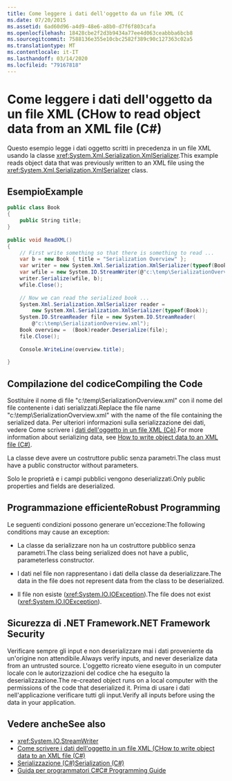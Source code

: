 ```yaml
---
title: Come leggere i dati dell'oggetto da un file XML (C
ms.date: 07/20/2015
ms.assetid: 6ad60d96-a4d9-48e6-a8b0-d7f6f803cafa
ms.openlocfilehash: 18428cbe2f2d3b9434a77ee4d063ceabbba6bcb8
ms.sourcegitcommit: 7588136e355e10cbc2582f389c90c127363c02a5
ms.translationtype: MT
ms.contentlocale: it-IT
ms.lasthandoff: 03/14/2020
ms.locfileid: "79167818"
---
```

# <a name="how-to-read-object-data-from-an-xml-file-c"></a><span data-ttu-id="7349a-102">Come leggere i dati dell'oggetto da un file XML (C</span><span class="sxs-lookup"><span data-stu-id="7349a-102">How to read object data from an XML file (C#)</span></span>
<span data-ttu-id="7349a-103">Questo esempio legge i dati oggetto scritti in precedenza in un file XML usando la classe <xref:System.Xml.Serialization.XmlSerializer>.</span><span class="sxs-lookup"><span data-stu-id="7349a-103">This example reads object data that was previously written to an XML file using the <xref:System.Xml.Serialization.XmlSerializer> class.</span></span>  
  
## <a name="example"></a><span data-ttu-id="7349a-104">Esempio</span><span class="sxs-lookup"><span data-stu-id="7349a-104">Example</span></span>  
  
```csharp  
public class Book  
{  
    public String title;  
}
  
public void ReadXML()  
{  
    // First write something so that there is something to read ...  
    var b = new Book { title = "Serialization Overview" };  
    var writer = new System.Xml.Serialization.XmlSerializer(typeof(Book));  
    var wfile = new System.IO.StreamWriter(@"c:\temp\SerializationOverview.xml");  
    writer.Serialize(wfile, b);  
    wfile.Close();  
  
    // Now we can read the serialized book ...  
    System.Xml.Serialization.XmlSerializer reader =
        new System.Xml.Serialization.XmlSerializer(typeof(Book));  
    System.IO.StreamReader file = new System.IO.StreamReader(  
        @"c:\temp\SerializationOverview.xml");  
    Book overview =  (Book)reader.Deserialize(file);  
    file.Close();  
  
    Console.WriteLine(overview.title);  
  
}  
```  
  
## <a name="compiling-the-code"></a><span data-ttu-id="7349a-105">Compilazione del codice</span><span class="sxs-lookup"><span data-stu-id="7349a-105">Compiling the Code</span></span>  
<span data-ttu-id="7349a-106">Sostituire il nome di file "c:\temp\SerializationOverview.xml" con il nome del file contenente i dati serializzati.</span><span class="sxs-lookup"><span data-stu-id="7349a-106">Replace the file name "c:\temp\SerializationOverview.xml" with the name of the file containing the serialized data.</span></span> <span data-ttu-id="7349a-107">Per ulteriori informazioni sulla serializzazione dei dati, vedere Come scrivere i [dati dell'oggetto in un file XML (Cè)](./how-to-write-object-data-to-an-xml-file.md).</span><span class="sxs-lookup"><span data-stu-id="7349a-107">For more information about serializing data, see [How to write object data to an XML file (C#)](./how-to-write-object-data-to-an-xml-file.md).</span></span>
  
 <span data-ttu-id="7349a-108">La classe deve avere un costruttore public senza parametri.</span><span class="sxs-lookup"><span data-stu-id="7349a-108">The class must have a public constructor without parameters.</span></span>  
  
 <span data-ttu-id="7349a-109">Solo le proprietà e i campi pubblici vengono deserializzati.</span><span class="sxs-lookup"><span data-stu-id="7349a-109">Only public properties and fields are deserialized.</span></span>  
  
## <a name="robust-programming"></a><span data-ttu-id="7349a-110">Programmazione efficiente</span><span class="sxs-lookup"><span data-stu-id="7349a-110">Robust Programming</span></span>  
 <span data-ttu-id="7349a-111">Le seguenti condizioni possono generare un'eccezione:</span><span class="sxs-lookup"><span data-stu-id="7349a-111">The following conditions may cause an exception:</span></span>  
  
- <span data-ttu-id="7349a-112">La classe da serializzare non ha un costruttore pubblico senza parametri.</span><span class="sxs-lookup"><span data-stu-id="7349a-112">The class being serialized does not have a public, parameterless constructor.</span></span>  
  
- <span data-ttu-id="7349a-113">I dati nel file non rappresentano i dati della classe da deserializzare.</span><span class="sxs-lookup"><span data-stu-id="7349a-113">The data in the file does not represent data from the class to be deserialized.</span></span>  
  
- <span data-ttu-id="7349a-114">Il file non esiste (<xref:System.IO.IOException>).</span><span class="sxs-lookup"><span data-stu-id="7349a-114">The file does not exist (<xref:System.IO.IOException>).</span></span>  
  
## <a name="net-framework-security"></a><span data-ttu-id="7349a-115">Sicurezza di .NET Framework</span><span class="sxs-lookup"><span data-stu-id="7349a-115">.NET Framework Security</span></span>  
 <span data-ttu-id="7349a-116">Verificare sempre gli input e non deserializzare mai i dati proveniente da un'origine non attendibile.</span><span class="sxs-lookup"><span data-stu-id="7349a-116">Always verify inputs, and never deserialize data from an untrusted source.</span></span> <span data-ttu-id="7349a-117">L'oggetto ricreato viene eseguito in un computer locale con le autorizzazioni del codice che ha eseguito la deserializzazione.</span><span class="sxs-lookup"><span data-stu-id="7349a-117">The re-created object runs on a local computer with the permissions of the code that deserialized it.</span></span> <span data-ttu-id="7349a-118">Prima di usare i dati nell'applicazione verificare tutti gli input.</span><span class="sxs-lookup"><span data-stu-id="7349a-118">Verify all inputs before using the data in your application.</span></span>  
  
## <a name="see-also"></a><span data-ttu-id="7349a-119">Vedere anche</span><span class="sxs-lookup"><span data-stu-id="7349a-119">See also</span></span>

- <xref:System.IO.StreamWriter>
- [<span data-ttu-id="7349a-120">Come scrivere i dati dell'oggetto in un file XML (C</span><span class="sxs-lookup"><span data-stu-id="7349a-120">How to write object data to an XML file (C#)</span></span>](./how-to-write-object-data-to-an-xml-file.md)
- [<span data-ttu-id="7349a-121">Serializzazione (C#)</span><span class="sxs-lookup"><span data-stu-id="7349a-121">Serialization (C#)</span></span>](./index.md)
- [<span data-ttu-id="7349a-122">Guida per programmatori C#</span><span class="sxs-lookup"><span data-stu-id="7349a-122">C# Programming Guide</span></span>](../../index.md)
